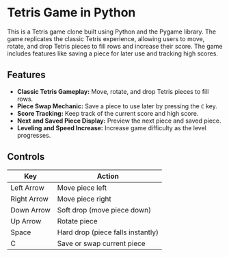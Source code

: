 # Tetris Game in Python

This is a Tetris game clone built using Python and the Pygame library. The game replicates the classic Tetris experience, allowing users to move, rotate, and drop Tetris pieces to fill rows and increase their score. The game includes features like saving a piece for later use and tracking high scores.

## Features

- **Classic Tetris Gameplay:** Move, rotate, and drop Tetris pieces to fill rows.
- **Piece Swap Mechanic:** Save a piece to use later by pressing the `C` key.
- **Score Tracking:** Keep track of the current score and high score.
- **Next and Saved Piece Display:** Preview the next piece and saved piece.
- **Leveling and Speed Increase:** Increase game difficulty as the level progresses.

## Controls

| Key          | Action                          |
|--------------|---------------------------------|
| Left Arrow   | Move piece left                 |
| Right Arrow  | Move piece right                |
| Down Arrow   | Soft drop (move piece down)     |
| Up Arrow     | Rotate piece                    |
| Space        | Hard drop (piece falls instantly) |
| C            | Save or swap current piece      |
